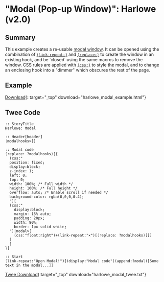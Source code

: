 # "Modal (Pop-up Window)": Harlowe (v2.0)

## Summary

This example creates a re-usable [modal window](https://en.wikipedia.org/wiki/Modal_window). It can be opened using the combination of [`(link-repeat:)`](https://twine2.neocities.org/#macro_link-repeat) and [`(replace:)`](https://twine2.neocities.org/#macro_replace) to create the window in an existing hook, and be 'closed' using the same macros to remove the window. CSS rules are applied with [`(css:)`](https://twine2.neocities.org/#macro_css) to style the modal, and to change an enclosing hook into a "dimmer" which obscures the rest of the page.

## Example

[Download](harlowe_modal_example.html){: target="_top" download="harlowe_modal_example.html"}

## Twee Code

```twee
:: StoryTitle
Harlowe: Modal

:: Header[header]
|modalhooks>[]

:: Modal code
(replace: ?modalhooks)[{
  (css:"
  position: fixed;
  display:block;
  z-index: 1;
  left: 0;
  top: 0;
  width: 100%; /* Full width */
  height: 100%; /* Full height */
  overflow: auto; /* Enable scroll if needed */
  background-color: rgba(0,0,0,0.4);
  ")[
  (css:"
    display:block;
    margin: 15% auto;
    padding: 20px;
    width: 80%;
    border: 1px solid white;
  ")|modal>[
    (css:"float:right")+(link-repeat:"×")[(replace: ?modalhooks)[]]
  ]
  ]
}]

:: Start
(link-repeat:"Open Modal!")[(display:"Modal code")(append:?modal)[Some text in the modal...]]
```

[Twee Download](harlowe_modal_twee.txt){ target="_top" download="harlowe_modal_twee.txt"}

